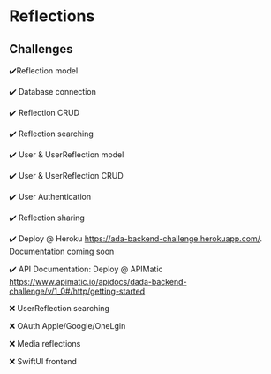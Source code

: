 # Reflections

## Challenges
:heavy_check_mark:Reflection model

:heavy_check_mark: Database connection

:heavy_check_mark: Reflection CRUD

:heavy_check_mark: Reflection searching

:heavy_check_mark: User & UserReflection model

:heavy_check_mark: User & UserReflection CRUD

:heavy_check_mark: User Authentication

:heavy_check_mark: Reflection sharing

:heavy_check_mark: Deploy @ Heroku https://ada-backend-challenge.herokuapp.com/. Documentation coming soon

:heavy_check_mark: API Documentation: Deploy @ APIMatic https://www.apimatic.io/apidocs/dada-backend-challenge/v/1_0#/http/getting-started



:x: UserReflection searching

:x: OAuth Apple/Google/OneLgin

:x: Media reflections

:x: SwiftUI frontend

